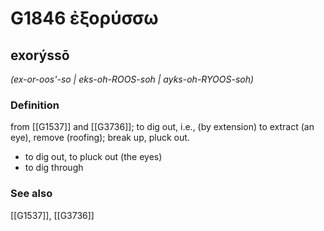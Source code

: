 # G1846 ἐξορύσσω

## exorýssō

_(ex-or-oos'-so | eks-oh-ROOS-soh | ayks-oh-RYOOS-soh)_

### Definition

from [[G1537]] and [[G3736]]; to dig out, i.e., (by extension) to extract (an eye), remove (roofing); break up, pluck out.

- to dig out, to pluck out (the eyes)
- to dig through

### See also

[[G1537]], [[G3736]]

